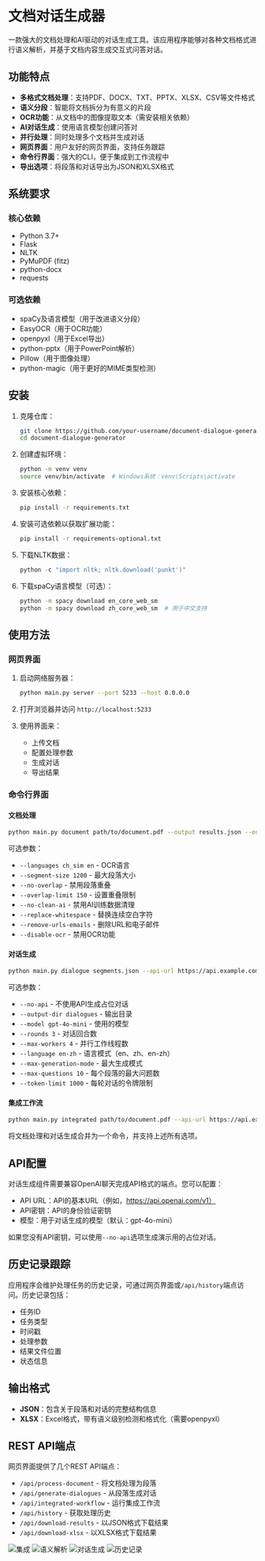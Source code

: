 # 文档对话生成器

一款强大的文档处理和AI驱动的对话生成工具。该应用程序能够对各种文档格式进行语义解析，并基于文档内容生成交互式问答对话。

## 功能特点

- **多格式文档处理**：支持PDF、DOCX、TXT、PPTX、XLSX、CSV等文件格式
- **语义分段**：智能将文档拆分为有意义的片段
- **OCR功能**：从文档中的图像提取文本（需安装相关依赖）
- **AI对话生成**：使用语言模型创建问答对
- **并行处理**：同时处理多个文档并生成对话
- **网页界面**：用户友好的网页界面，支持任务跟踪
- **命令行界面**：强大的CLI，便于集成到工作流程中
- **导出选项**：将段落和对话导出为JSON和XLSX格式

## 系统要求

### 核心依赖
- Python 3.7+
- Flask
- NLTK
- PyMuPDF (fitz)
- python-docx
- requests

### 可选依赖
- spaCy及语言模型（用于改进语义分段）
- EasyOCR（用于OCR功能）
- openpyxl（用于Excel导出）
- python-pptx（用于PowerPoint解析）
- Pillow（用于图像处理）
- python-magic（用于更好的MIME类型检测）

## 安装

1. 克隆仓库：
   ```bash
   git clone https://github.com/your-username/document-dialogue-generator.git
   cd document-dialogue-generator
   ```

2. 创建虚拟环境：
   ```bash
   python -m venv venv
   source venv/bin/activate  # Windows系统：venv\Scripts\activate
   ```

3. 安装核心依赖：
   ```bash
   pip install -r requirements.txt
   ```

4. 安装可选依赖以获取扩展功能：
   ```bash
   pip install -r requirements-optional.txt
   ```

5. 下载NLTK数据：
   ```python
   python -c "import nltk; nltk.download('punkt')"
   ```

6. 下载spaCy语言模型（可选）：
   ```bash
   python -m spacy download en_core_web_sm
   python -m spacy download zh_core_web_sm  # 用于中文支持
   ```

## 使用方法

### 网页界面

1. 启动网络服务器：
   ```bash
   python main.py server --port 5233 --host 0.0.0.0
   ```

2. 打开浏览器并访问 `http://localhost:5233`

3. 使用界面来：
   - 上传文档
   - 配置处理参数
   - 生成对话
   - 导出结果

### 命令行界面

#### 文档处理

```bash
python main.py document path/to/document.pdf --output results.json --output-xlsx results.xlsx
```

可选参数：
- `--languages ch_sim en` - OCR语言
- `--segment-size 1200` - 最大段落大小
- `--no-overlap` - 禁用段落重叠
- `--overlap-limit 150` - 设置重叠限制
- `--no-clean-ai` - 禁用AI训练数据清理
- `--replace-whitespace` - 替换连续空白字符
- `--remove-urls-emails` - 删除URL和电子邮件
- `--disable-ocr` - 禁用OCR功能

#### 对话生成

```bash
python main.py dialogue segments.json --api-url https://api.example.com/v1 --api-key YOUR_API_KEY
```

可选参数：
- `--no-api` - 不使用API生成占位对话
- `--output-dir dialogues` - 输出目录
- `--model gpt-4o-mini` - 使用的模型
- `--rounds 3` - 对话回合数
- `--max-workers 4` - 并行工作线程数
- `--language en-zh` - 语言模式（en、zh、en-zh）
- `--max-generation-mode` - 最大生成模式
- `--max-questions 10` - 每个段落的最大问题数
- `--token-limit 1000` - 每轮对话的令牌限制

#### 集成工作流

```bash
python main.py integrated path/to/document.pdf --api-url https://api.example.com/v1 --api-key YOUR_API_KEY
```

将文档处理和对话生成合并为一个命令，并支持上述所有选项。

## API配置

对话生成组件需要兼容OpenAI聊天完成API格式的端点。您可以配置：

- API URL：API的基本URL（例如，https://api.openai.com/v1）
- API密钥：API的身份验证密钥
- 模型：用于对话生成的模型（默认：gpt-4o-mini）

如果您没有API密钥，可以使用`--no-api`选项生成演示用的占位对话。

## 历史记录跟踪

应用程序会维护处理任务的历史记录，可通过网页界面或`/api/history`端点访问。历史记录包括：

- 任务ID
- 任务类型
- 时间戳
- 处理参数
- 结果文件位置
- 状态信息

## 输出格式

- **JSON**：包含关于段落和对话的完整结构信息
- **XLSX**：Excel格式，带有语义级别检测和格式化（需要openpyxl）

## REST API端点

网页界面提供了几个REST API端点：

- `/api/process-document` - 将文档处理为段落
- `/api/generate-dialogues` - 从段落生成对话
- `/api/integrated-workflow` - 运行集成工作流
- `/api/history` - 获取处理历史
- `/api/download-results` - 以JSON格式下载结果
- `/api/download-xlsx` - 以XLSX格式下载结果

![集成](Pictures/1.jpg)
![语义解析](Pictures/2.jpg)
![对话生成](Pictures/3.jpg)
![历史记录](Pictures/4.jpg)
